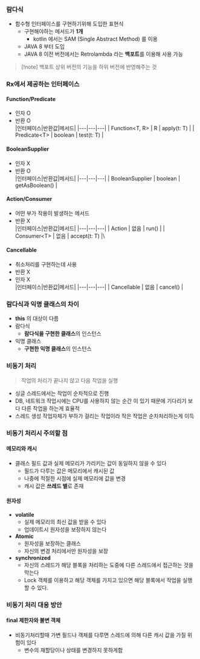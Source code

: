 ### 람다식

- 함수형 인터페이스를 구현하기위해 도입한 표현식
    - 구현해야하는 메서드가 **1개**
        - kotlin 에서는 SAM (Single Abstract Method) 를 이용
    - JAVA 8 부터 도입
    - JAVA 8 이전 버전에서는 Retrolambda 라는 **백포트**를 이용해 사용 가능

> [!note] 백포트
> 상위 버전의 기능을 하위 버전에 반영해주는 것

### Rx에서 제공하는 인터페이스

#### Function/Predicate

- 인자 O
- 반환 O  
  |인터페이스|반환값|메서드|
  |---|---|---|
  | Function\<T, R\> | R | apply(t: T) |
  | Predicate\<T\> | boolean | test(t: T) |

#### BooleanSupplier

- 인자 X
- 반환 O  
  |인터페이스|반환값|메서드|
  |---|---|---|
  | BooleanSupplier | boolean | getAsBoolean() |

#### Action/Consumer

- 어떤 부가 작용이 발생하는 메서드
- 반환 X  
  |인터페이스|반환값|메서드|
  |---|---|---|
  | Action | 없음 | run() |
  | Consumer\<T\> | 없음 | accept(t: T) |\\

#### Cancellable

- 취소처리를 구현하는데 사용
- 반환 X
- 인자 X  
  |인터페이스|반환값|메서드|
  |---|---|---|
  | Cancellable | 없음 | cancel() |

### 람다식과 익명 클래스의 차이

- **this** 의 대상이 다름
- 람다식
    - **람다식을 구현한 클래스**의 인스턴스
- 익명 클래스
    - **구현한 익명 클래스**의 인스턴스

### 비동기 처리

>작업의 처리가 끝나지 않고 다음 작업을 실행

- 싱글 스레드에서는 작업이 순차적으로 진행
- DB, 네트워크 작업시에는 CPU를 사용하지 않는 순간 이 있기 때문에 기다리기 보다 다른 작업을 하는게 효율적
- 스레드 생성 작업자체가 부하가 걸리는 작업이라 작은 작업은 순차처리하는게 이득

### 비동기 처리시 주의할 점

#### 메모리와 캐시

- 클래스 필드 값과 실제 메모리가 가리키는 값이 동일하지 않을 수 있다
    - 필드가 다루는 값은 메모리에서 캐시된 값
    - 나중에 적절한 시점에 실제 메모리에 값을 변경
    - 캐시 값은 **쓰레드 별**로 존재

#### 원자성

- **volatile**
    - 실제 메모리의 최신 값을 받을 수 있다
    - 업데이트시 원자성을 보장하지 않는다
- **Atomic**
    - 원자성을 보장하는 클래스
    - 자신의 변경 처리에서만 원자성을 보장
- **synchronized**
    - 자신의 스레드가 해당 블록을 처리하는 도중에 다른 스레드에서 접근하는 것을 막는다
    - Lock 객체를 이용하고 해당 객체를 가지고 있으면 해당 블록에서 작업을 실행할 수 있다.

### 비동기 처리 대응 방안

#### final 제한자와 불변 객체

- 비동기처리할때 가변 필드나 객체를 다루면 스레드에 의해 다른 캐시 값을 가질 위험이 있다
    - 변수의 재할당이나 상태를 변경하지 못하게함